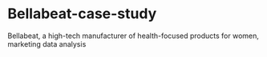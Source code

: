 # Bellabeat-case-study

Bellabeat, a high-tech manufacturer of health-focused products for women, marketing data analysis 
